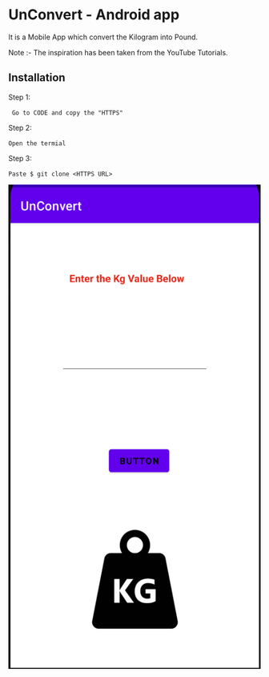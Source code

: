
# UnConvert - Android app
It is a Mobile App which convert the Kilogram into Pound.

Note :- The inspiration has been taken from the YouTube Tutorials.




## Installation

Step 1:

```
 Go to CODE and copy the "HTTPS"
```
Step 2:
```
Open the termial 
```
Step 3:
```
Paste $ git clone <HTTPS URL>
```    


 <img src='images/img1.jpg'>



 

